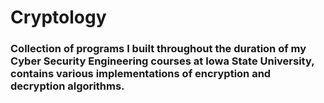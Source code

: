 # Cryptology

### Collection of programs I built throughout the duration of my Cyber Security Engineering courses at Iowa State University, contains various implementations of encryption and decryption algorithms. 
